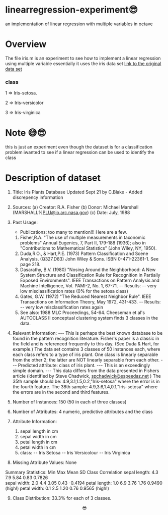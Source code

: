 # linearregression-experiment😎
an implementation of linear regression with multiple variables in octave

# Overview

The file iris.m is an experiment to see how to implement a linear regression using multiple variable 
essentially it uses the iris data set [link to the original data set](https://archive.ics.uci.edu/ml/datasets/iris)

### class

  1 => Iris-setosa.
  
  2 => Iris-versicolor
  
  3 => Iris-virginica

# Note 😅😎
 
 this is just an experiment even though the dataset is for a classification problem iwanted to see if a 
 linear regression can be used to identify the class

# Description of dataset
1. Title: Iris Plants Database
	Updated Sept 21 by C.Blake - Added discrepency information

2. Sources:
     (a) Creator: R.A. Fisher
     (b) Donor: Michael Marshall (MARSHALL%PLU@io.arc.nasa.gov)
     (c) Date: July, 1988

3. Past Usage:
   - Publications: too many to mention!!!  Here are a few.
   1. Fisher,R.A. "The use of multiple measurements in taxonomic problems"
      Annual Eugenics, 7, Part II, 179-188 (1936); also in "Contributions
      to Mathematical Statistics" (John Wiley, NY, 1950).
   2. Duda,R.O., & Hart,P.E. (1973) Pattern Classification and Scene Analysis.
      (Q327.D83) John Wiley & Sons.  ISBN 0-471-22361-1.  See page 218.
   3. Dasarathy, B.V. (1980) "Nosing Around the Neighborhood: A New System
      Structure and Classification Rule for Recognition in Partially Exposed
      Environments".  IEEE Transactions on Pattern Analysis and Machine
      Intelligence, Vol. PAMI-2, No. 1, 67-71.
      -- Results:
         -- very low misclassification rates (0% for the setosa class)
   4. Gates, G.W. (1972) "The Reduced Nearest Neighbor Rule".  IEEE 
      Transactions on Information Theory, May 1972, 431-433.
      -- Results:
         -- very low misclassification rates again
   5. See also: 1988 MLC Proceedings, 54-64.  Cheeseman et al's AUTOCLASS II
      conceptual clustering system finds 3 classes in the data.

4. Relevant Information:
   --- This is perhaps the best known database to be found in the pattern
       recognition literature.  Fisher's paper is a classic in the field
       and is referenced frequently to this day.  (See Duda & Hart, for
       example.)  The data set contains 3 classes of 50 instances each,
       where each class refers to a type of iris plant.  One class is
       linearly separable from the other 2; the latter are NOT linearly
       separable from each other.
   --- Predicted attribute: class of iris plant.
   --- This is an exceedingly simple domain.
   --- This data differs from the data presented in Fishers article
	(identified by Steve Chadwick,  spchadwick@espeedaz.net )
	The 35th sample should be: 4.9,3.1,1.5,0.2,"Iris-setosa"
	where the error is in the fourth feature.
	The 38th sample: 4.9,3.6,1.4,0.1,"Iris-setosa"
	where the errors are in the second and third features.  

5. Number of Instances: 150 (50 in each of three classes)

6. Number of Attributes: 4 numeric, predictive attributes and the class

7. Attribute Information:
   1. sepal length in cm
   2. sepal width in cm
   3. petal length in cm
   4. petal width in cm
   5. class: 
      -- Iris Setosa
      -- Iris Versicolour
      -- Iris Virginica

8. Missing Attribute Values: None

Summary Statistics:
	         Min  Max   Mean    SD   Class Correlation
   sepal length: 4.3  7.9   5.84  0.83    0.7826   
    sepal width: 2.0  4.4   3.05  0.43   -0.4194
   petal length: 1.0  6.9   3.76  1.76    0.9490  (high!)
    petal width: 0.1  2.5   1.20  0.76    0.9565  (high!)

9. Class Distribution: 33.3% for each of 3 classes.


<p align="center">😎</p>
